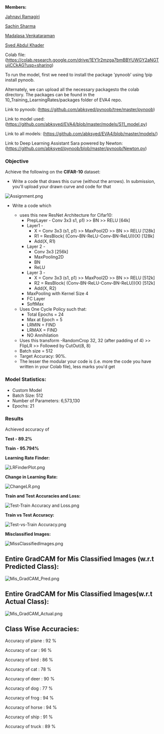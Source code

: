 **Members:**

[Jahnavi Ramagiri](https://canvas.instructure.com/courses/1804302/users/25685093)

[Sachin Sharma](https://canvas.instructure.com/courses/1804302/users/23724529)

[Madalasa Venkataraman](https://canvas.instructure.com/courses/1804302/users/25685106)

[Syed Abdul Khader](https://canvas.instructure.com/courses/1804302/users/25685109)

Colab file:(https://colab.research.google.com/drive/1EY1r2mzga7bmBBYUWGY2aNGTuijCCkAG?usp=sharing)


To run the model, first we need to install the package 'pynoob' using !pip install pynoob.

Alternately, we can upload all the necessary packagesto the colab directory. The packages can be found in the 10_Training_LearningRates/packages folder of EVA4 repo.

Link to pynoob: (https://github.com/abksyed/pynoob/tree/master/pynoob)

Link to model used: (https://github.com/abksyed/EVA4/blob/master/models/S11_model.py)

Link to all models: (https://github.com/abksyed/EVA4/blob/master/models/)

Link to Deep Learning Assistant Sara powered by Newton: (https://github.com/abksyed/pynoob/blob/master/pynoob/Newton.py)

### **Objective**

Achieve the following on the **CIFAR-10** dataset:

- Write a code that draws this curve (without the arrows). In submission, you'll upload your drawn curve and code for that

![Assignment.png](https://github.com/abksyed/EVA4/blob/master/11_SuperConvergence/Images/Assignment.png)

- Write a code which

    - uses this new ResNet Architecture for Cifar10:
        - PrepLayer - Conv 3x3 s1, p1) >> BN >> RELU [64k]
        - Layer1 -
            - X = Conv 3x3 (s1, p1) >> MaxPool2D >> BN >> RELU [128k]
            - R1 = ResBlock( (Conv-BN-ReLU-Conv-BN-ReLU))(X) [128k] 
            - Add(X, R1)
        - Layer 2 -
            - Conv 3x3 [256k]
            - MaxPooling2D
            - BN
            - ReLU
        - Layer 3 -
            - X = Conv 3x3 (s1, p1) >> MaxPool2D >> BN >> RELU [512k]
            - R2 = ResBlock( (Conv-BN-ReLU-Conv-BN-ReLU))(X) [512k]
            - Add(X, R2)
        - MaxPooling with Kernel Size 4
        - FC Layer 
        - SoftMax
    - Uses One Cycle Policy such that:
        - Total Epochs = 24
        - Max at Epoch = 5
        - LRMIN = FIND
        - LRMAX = FIND
        - NO Annihilation
    - Uses this transform -RandomCrop 32, 32 (after padding of 4) >> FlipLR >> Followed by CutOut(8, 8)
    - Batch size = 512
    - Target Accuracy: 90%. 
    - The lesser the modular your code is (i.e. more the code you have written in your Colab file), less marks you'd get

### **Model Statistics:**

- Custom Model 
- Batch Size: 512
- Number of Parameters: 6,573,130
- Epochs: 21

### **Results**

Achieved accuracy of

**Test - 89.2%**

**Train - 95.794%**

**Learning Rate Finder:**

![LRFinderPlot.png](https://github.com/abksyed/EVA4/blob/master/11_SuperConvergence/Images/LRFinderPlot.png)


**Change in Learning Rate:**

![ChangeLR.png](https://github.com/abksyed/EVA4/blob/master/11_SuperConvergence/Images/OneCycleLR.png)


**Train and Test Accuracies and Loss:**

![Test-Train Accuracy and Loss.png](https://github.com/abksyed/EVA4/blob/master/11_SuperConvergence/Images/TrainTestLossAcc.png)

**Train vs Test Accuracy:**

![Test-vs-Train Accuracy.png](https://github.com/abksyed/EVA4/blob/master/11_SuperConvergence/Images/TestvTrain.png)

**Misclassified Images:**

![MissClassifiedImages.png](https://github.com/abksyed/EVA4/blob/master/11_SuperConvergence/Images/MisClassify.png)


## **Entire GradCAM for Mis Classified Images (w.r.t Predicted Class):**
![Mis_GradCAM_Pred.png](https://github.com/abksyed/EVA4/blob/master/11_SuperConvergence/Images/Mis_GradCAM_Pred.png)

## **Entire GradCAM for Mis Classified Images(w.r.t Actual Class):**
![Mis_GradCAM_Actual.png](https://github.com/abksyed/EVA4/blob/master/11_SuperConvergence/Images/Mis_GradCAM_Actual.png)


## **Class Wise Accuracies:**

Accuracy of plane : 92 %

Accuracy of   car : 96 %

Accuracy of  bird : 86 %

Accuracy of   cat : 78 %

Accuracy of  deer : 90 %

Accuracy of   dog : 77 %

Accuracy of  frog : 94 %

Accuracy of horse : 94 %

Accuracy of  ship : 91 %

Accuracy of truck : 89 %
